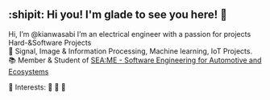## :shipit: Hi you! I'm glade to see you here! :wave:

Hi, I’m @kianwasabi
I’m an electrical engineer with a passion for projects Hard-&Software Projects <br>
👀 Signal, Image & Information Processing, Machine learning, IoT Projects. <br>
📚 Member & Student of [SEA:ME - Software Engineering for Automotive and Ecosystems](https://seame.space/) <br>

:pushpin: Interests: 🎿 🎾 🤖 <br>

